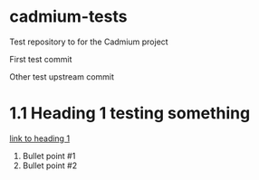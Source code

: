 # cadmium-tests
Test repository to for the Cadmium project

First test commit

Other test upstream commit

# 1.1 Heading 1 testing something



[link to heading 1](#11-heading-1-testing-something)


























1. Bullet point #1
2. Bullet point #2
